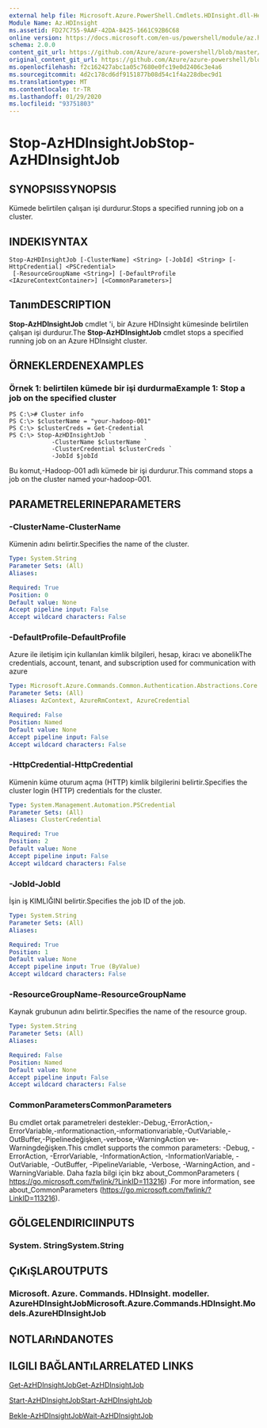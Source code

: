 ```yaml
---
external help file: Microsoft.Azure.PowerShell.Cmdlets.HDInsight.dll-Help.xml
Module Name: Az.HDInsight
ms.assetid: FD27C755-9AAF-42DA-8425-1661C92B6C68
online version: https://docs.microsoft.com/en-us/powershell/module/az.hdinsight/stop-azhdinsightjob
schema: 2.0.0
content_git_url: https://github.com/Azure/azure-powershell/blob/master/src/HDInsight/HDInsight/help/Stop-AzHDInsightJob.md
original_content_git_url: https://github.com/Azure/azure-powershell/blob/master/src/HDInsight/HDInsight/help/Stop-AzHDInsightJob.md
ms.openlocfilehash: f2c162427abc1a05c7680e0fc19e0d2406c3e4a6
ms.sourcegitcommit: 4d2c178cd6df9151877b08d54c1f4a228dbec9d1
ms.translationtype: MT
ms.contentlocale: tr-TR
ms.lasthandoff: 01/29/2020
ms.locfileid: "93751803"
---
```

# <span data-ttu-id="d8f55-101">Stop-AzHDInsightJob</span><span class="sxs-lookup"><span data-stu-id="d8f55-101">Stop-AzHDInsightJob</span></span>

## <span data-ttu-id="d8f55-102">SYNOPSIS</span><span class="sxs-lookup"><span data-stu-id="d8f55-102">SYNOPSIS</span></span>
<span data-ttu-id="d8f55-103">Kümede belirtilen çalışan işi durdurur.</span><span class="sxs-lookup"><span data-stu-id="d8f55-103">Stops a specified running job on a cluster.</span></span>

## <span data-ttu-id="d8f55-104">INDEKI</span><span class="sxs-lookup"><span data-stu-id="d8f55-104">SYNTAX</span></span>

```
Stop-AzHDInsightJob [-ClusterName] <String> [-JobId] <String> [-HttpCredential] <PSCredential>
 [-ResourceGroupName <String>] [-DefaultProfile <IAzureContextContainer>] [<CommonParameters>]
```

## <span data-ttu-id="d8f55-105">Tanım</span><span class="sxs-lookup"><span data-stu-id="d8f55-105">DESCRIPTION</span></span>
<span data-ttu-id="d8f55-106">**Stop-AzHDInsightJob** cmdlet 'i, bir Azure HDInsight kümesinde belirtilen çalışan işi durdurur.</span><span class="sxs-lookup"><span data-stu-id="d8f55-106">The **Stop-AzHDInsightJob** cmdlet stops a specified running job on an Azure HDInsight cluster.</span></span>

## <span data-ttu-id="d8f55-107">ÖRNEKLERDEN</span><span class="sxs-lookup"><span data-stu-id="d8f55-107">EXAMPLES</span></span>

### <span data-ttu-id="d8f55-108">Örnek 1: belirtilen kümede bir işi durdurma</span><span class="sxs-lookup"><span data-stu-id="d8f55-108">Example 1: Stop a job on the specified cluster</span></span>
```
PS C:\># Cluster info
PS C:\> $clusterName = "your-hadoop-001"
PS C:\> $clusterCreds = Get-Credential
PS C:\> Stop-AzHDInsightJob `
            -ClusterName $clusterName `
            -ClusterCredential $clusterCreds `
            -JobId $jobId
```

<span data-ttu-id="d8f55-109">Bu komut,-Hadoop-001 adlı kümede bir işi durdurur.</span><span class="sxs-lookup"><span data-stu-id="d8f55-109">This command stops a job on the cluster named your-hadoop-001.</span></span>

## <span data-ttu-id="d8f55-110">PARAMETRELERINE</span><span class="sxs-lookup"><span data-stu-id="d8f55-110">PARAMETERS</span></span>

### <span data-ttu-id="d8f55-111">-ClusterName</span><span class="sxs-lookup"><span data-stu-id="d8f55-111">-ClusterName</span></span>
<span data-ttu-id="d8f55-112">Kümenin adını belirtir.</span><span class="sxs-lookup"><span data-stu-id="d8f55-112">Specifies the name of the cluster.</span></span>

```yaml
Type: System.String
Parameter Sets: (All)
Aliases:

Required: True
Position: 0
Default value: None
Accept pipeline input: False
Accept wildcard characters: False
```

### <span data-ttu-id="d8f55-113">-DefaultProfile</span><span class="sxs-lookup"><span data-stu-id="d8f55-113">-DefaultProfile</span></span>
<span data-ttu-id="d8f55-114">Azure ile iletişim için kullanılan kimlik bilgileri, hesap, kiracı ve abonelik</span><span class="sxs-lookup"><span data-stu-id="d8f55-114">The credentials, account, tenant, and subscription used for communication with azure</span></span>

```yaml
Type: Microsoft.Azure.Commands.Common.Authentication.Abstractions.Core.IAzureContextContainer
Parameter Sets: (All)
Aliases: AzContext, AzureRmContext, AzureCredential

Required: False
Position: Named
Default value: None
Accept pipeline input: False
Accept wildcard characters: False
```

### <span data-ttu-id="d8f55-115">-HttpCredential</span><span class="sxs-lookup"><span data-stu-id="d8f55-115">-HttpCredential</span></span>
<span data-ttu-id="d8f55-116">Kümenin küme oturum açma (HTTP) kimlik bilgilerini belirtir.</span><span class="sxs-lookup"><span data-stu-id="d8f55-116">Specifies the cluster login (HTTP) credentials for the cluster.</span></span>

```yaml
Type: System.Management.Automation.PSCredential
Parameter Sets: (All)
Aliases: ClusterCredential

Required: True
Position: 2
Default value: None
Accept pipeline input: False
Accept wildcard characters: False
```

### <span data-ttu-id="d8f55-117">-JobId</span><span class="sxs-lookup"><span data-stu-id="d8f55-117">-JobId</span></span>
<span data-ttu-id="d8f55-118">İşin iş KIMLIĞINI belirtir.</span><span class="sxs-lookup"><span data-stu-id="d8f55-118">Specifies the job ID of the job.</span></span>

```yaml
Type: System.String
Parameter Sets: (All)
Aliases:

Required: True
Position: 1
Default value: None
Accept pipeline input: True (ByValue)
Accept wildcard characters: False
```

### <span data-ttu-id="d8f55-119">-ResourceGroupName</span><span class="sxs-lookup"><span data-stu-id="d8f55-119">-ResourceGroupName</span></span>
<span data-ttu-id="d8f55-120">Kaynak grubunun adını belirtir.</span><span class="sxs-lookup"><span data-stu-id="d8f55-120">Specifies the name of the resource group.</span></span>

```yaml
Type: System.String
Parameter Sets: (All)
Aliases:

Required: False
Position: Named
Default value: None
Accept pipeline input: False
Accept wildcard characters: False
```

### <span data-ttu-id="d8f55-121">CommonParameters</span><span class="sxs-lookup"><span data-stu-id="d8f55-121">CommonParameters</span></span>
<span data-ttu-id="d8f55-122">Bu cmdlet ortak parametreleri destekler:-Debug,-ErrorAction,-ErrorVariable,-ınformationaction,-ınformationvariable,-OutVariable,-OutBuffer,-Pipelinedeğişken,-verbose,-WarningAction ve-Warningdeğişken.</span><span class="sxs-lookup"><span data-stu-id="d8f55-122">This cmdlet supports the common parameters: -Debug, -ErrorAction, -ErrorVariable, -InformationAction, -InformationVariable, -OutVariable, -OutBuffer, -PipelineVariable, -Verbose, -WarningAction, and -WarningVariable.</span></span> <span data-ttu-id="d8f55-123">Daha fazla bilgi için bkz about_CommonParameters ( https://go.microsoft.com/fwlink/?LinkID=113216) .</span><span class="sxs-lookup"><span data-stu-id="d8f55-123">For more information, see about_CommonParameters (https://go.microsoft.com/fwlink/?LinkID=113216).</span></span>

## <span data-ttu-id="d8f55-124">GÖLGELENDIRICI</span><span class="sxs-lookup"><span data-stu-id="d8f55-124">INPUTS</span></span>

### <span data-ttu-id="d8f55-125">System. String</span><span class="sxs-lookup"><span data-stu-id="d8f55-125">System.String</span></span>

## <span data-ttu-id="d8f55-126">ÇıKıŞLAR</span><span class="sxs-lookup"><span data-stu-id="d8f55-126">OUTPUTS</span></span>

### <span data-ttu-id="d8f55-127">Microsoft. Azure. Commands. HDInsight. modeller. AzureHDInsightJob</span><span class="sxs-lookup"><span data-stu-id="d8f55-127">Microsoft.Azure.Commands.HDInsight.Models.AzureHDInsightJob</span></span>

## <span data-ttu-id="d8f55-128">NOTLARıNDA</span><span class="sxs-lookup"><span data-stu-id="d8f55-128">NOTES</span></span>

## <span data-ttu-id="d8f55-129">ILGILI BAĞLANTıLAR</span><span class="sxs-lookup"><span data-stu-id="d8f55-129">RELATED LINKS</span></span>

[<span data-ttu-id="d8f55-130">Get-AzHDInsightJob</span><span class="sxs-lookup"><span data-stu-id="d8f55-130">Get-AzHDInsightJob</span></span>](./Get-AzHDInsightJob.md)

[<span data-ttu-id="d8f55-131">Start-AzHDInsightJob</span><span class="sxs-lookup"><span data-stu-id="d8f55-131">Start-AzHDInsightJob</span></span>](./Start-AzHDInsightJob.md)

[<span data-ttu-id="d8f55-132">Bekle-AzHDInsightJob</span><span class="sxs-lookup"><span data-stu-id="d8f55-132">Wait-AzHDInsightJob</span></span>](./Wait-AzHDInsightJob.md)


